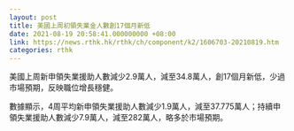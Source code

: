 ```yaml
---
layout: post
title: 美國上周初領失業金人數創17個月新低
date: 2021-08-19 20:58:41.000000000 +08:00
link: https://news.rthk.hk/rthk/ch/component/k2/1606703-20210819.htm
categories: rthk
---
```


美國上周新申領失業援助人數減少2.9萬人，減至34.8萬人，創17個月新低，少過市場預期，反映職位增長穩健。

數據顯示，4周平均新申領失業援助人數減少1.9萬人，減至37.775萬人；持續申領失業援助人數減少7.9萬人，減至282萬人，略多於市場預期。
